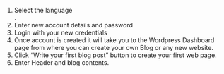 1. Select the  language<br/>
.[](./DockerProject1.png)
2. Enter new account details and password
3. Login with your new credentials
4. Once account is created it will take you to the Wordpress Dashboard page from where you can create your own Blog or any new website.
5. Click “Write your first blog post” button to create your first web page.
6. Enter Header and blog contents.
